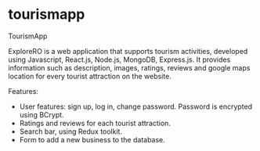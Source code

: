 # tourismapp
TourismApp

ExploreRO is a web application that supports tourism activities, developed using Javascript, React.js, Node.js, MongoDB, Express.js.
It provides information such as description, images, ratings, reviews and google maps location for every tourist attraction on the website.

Features:
- User features: sign up, log in, change password. Password is encrypted using BCrypt.
- Ratings and reviews for each tourist attraction.
- Search bar, using Redux toolkit.
- Form to add a new business to the database.
